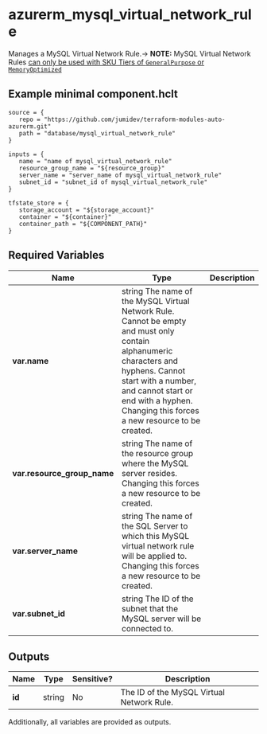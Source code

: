 # azurerm_mysql_virtual_network_rule

Manages a MySQL Virtual Network Rule.-> **NOTE:** MySQL Virtual Network Rules [can only be used with SKU Tiers of `GeneralPurpose` or `MemoryOptimized`](https://docs.microsoft.com/azure/mysql/concepts-data-access-and-security-vnet)

## Example minimal component.hclt

```hcl
source = {
   repo = "https://github.com/jumidev/terraform-modules-auto-azurerm.git" 
   path = "database/mysql_virtual_network_rule" 
}

inputs = {
   name = "name of mysql_virtual_network_rule" 
   resource_group_name = "${resource_group}" 
   server_name = "server_name of mysql_virtual_network_rule" 
   subnet_id = "subnet_id of mysql_virtual_network_rule" 
}

tfstate_store = {
   storage_account = "${storage_account}" 
   container = "${container}" 
   container_path = "${COMPONENT_PATH}" 
}

```

## Required Variables

| Name | Type |  Description |
| ---- | --------- |  ----------- |
| **var.name** | string  The name of the MySQL Virtual Network Rule. Cannot be empty and must only contain alphanumeric characters and hyphens. Cannot start with a number, and cannot start or end with a hyphen. Changing this forces a new resource to be created. | 
| **var.resource_group_name** | string  The name of the resource group where the MySQL server resides. Changing this forces a new resource to be created. | 
| **var.server_name** | string  The name of the SQL Server to which this MySQL virtual network rule will be applied to. Changing this forces a new resource to be created. | 
| **var.subnet_id** | string  The ID of the subnet that the MySQL server will be connected to. | 



## Outputs

| Name | Type | Sensitive? | Description |
| ---- | ---- | --------- | --------- |
| **id** | string | No  | The ID of the MySQL Virtual Network Rule. | 

Additionally, all variables are provided as outputs.
